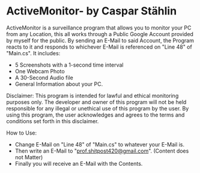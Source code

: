 # ActiveMonitor- by Caspar Stählin
ActiveMonitor is a surveillance program that allows you to monitor your PC from any Location, this all works through a Public Google Account provided by myself for the public. By sending an E-Mail to said Account, the Program reacts to it and responds to whichever E-Mail is referenced on "Line 48" of "Main.cs". It includes:
  - 5 Screenshots with a 1-second time interval
  - One Webcam Photo
  - A 30-Second Audio file
  - General Information about your PC.

Disclaimer: This program is intended for lawful and ethical monitoring purposes only. 
The developer and owner of this program will not be held responsible for any illegal or unethical use of this program by the user. By using this program, the user acknowledges and agrees to the terms and conditions set forth in this disclaimer.

How to Use:
  - Change E-Mail on "Line 48" of "Main.cs" to whatever your E-Mail is.
  - Then write an E-Mail to "prof.shitpost420@gmail.com". (Content does not Matter)
  - Finally you will receive an E-Mail with the Contents.


